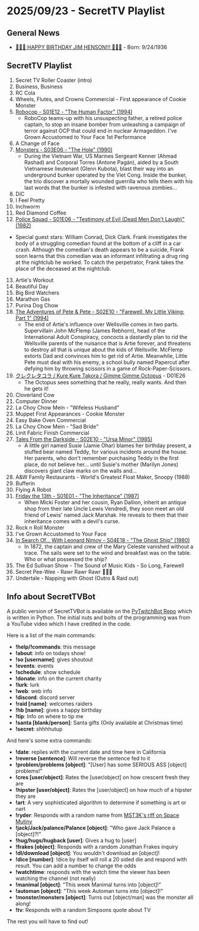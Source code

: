 # 2025/09/23 - SecretTV Playlist

## General News

- [🎂🎂🎂 HAPPY BIRTHDAY JIM HENSON!!! 🎂🎂🎂](https://en.wikipedia.org/wiki/Jim_Henson) - Born: 9/24/1936

## SecretTV Playlist

1. Secret TV Roller Coaster (intro)
2. Business, Business
3. RC Cola
4. Wheels, Flutes, and Crowns Commercial - First appearance of Cookie Monster
5. [Robocop - S01E12 - "The Human Factor" (1994)](https://en.wikipedia.org/wiki/RoboCop_(live_action_TV_series)#Episodes)
   -  RoboCop teams-up with his unsuspecting father, a retired police captain, to stop an insane bomber from unleashing a campaign of terror against OCP that could end in nuclear Armageddon.
I've Grown Accustomed to Your Face 1st Performance
6. A Change of Face
7. [Monsters - S03E06 - "The Hole" (1990)](https://en.wikipedia.org/wiki/List_of_Monsters_episodes#Season_3_(1990%E2%80%9391))
   - During the Vietnam War, US Marines Sergeant Kenner (Ahmad Rashad) and Corporal Torres (Antone Pagán), aided by a South Vietnamese lieutenant (Glenn Kubota), blast their way into an underground bunker operated by the Viet Cong. Inside the bunker, the trio discover a mortally wounded guerrilla who tells them with his last words that the bunker is infested with ravenous zombies...
8. DiC
9. I Feel Pretty
10. Inchworm
11. Red Diamond Coffee
12. [Police Squad - S01E06 - "Testimony of Evil (Dead Men Don't Laugh)" (1982)](https://en.wikipedia.org/wiki/Police_Squad!#Episodes)
   - Special guest stars: William Conrad, Dick Clark.  Frank investigates the body of a struggling comedian found at the bottom of a cliff in a car crash. Although the comedian's death appears to be a suicide, Frank soon learns that this comedian was an informant infiltrating a drug ring at the nightclub he worked. To catch the perpetrator, Frank takes the place of the deceased at the nightclub.
13. Artie's Workout
14. Beautiful Day
15. Big Bird Watchers
16. Marathon Gas
17. Purina Dog Chow
18. [The Adventures of Pete & Pete - S02E10 - "Farewell, My Little Viking: Part 1" (1994)](https://en.wikipedia.org/wiki/List_of_The_Adventures_of_Pete_%26_Pete_episodes#Season_2_(1994))
    - The end of Artie's influence over Wellsville comes in two parts. Supervillain John McFlemp (James Rebhorn), head of the International Adult Conspiracy, concocts a dastardly plan to rid the Wellsville parents of the nuisance that is Artie forever, and threatens to destroy all that is unique about the kids of Wellsville. McFlemp extorts Dad and convinces him to get rid of Artie. Meanwhile, Little Pete must deal with his enemy, a school bully named Papercut after defying him by throwing scissors in a game of Rock-Paper-Scissors.
19. [クレクレタコラ / Kure Kure Takora / Gimme Gimme Octopus](https://en.wikipedia.org/wiki/Kure_Kure_Takora) - D01E26
    - The Octopus sees something that he really, really wants.  And then he gets it!
20. Cloverland Cow
21. Computer Dinner
22. La Choy Chow Mein - "Wifeless Husband"
23. Muppet First Appearances - Cookie Monster
24. Easy Bake Oven Commercial
25. La Choy Chow Mein - "Sad Bride"
26. Linit Fabric Finish Commercial
27. [Tales From the Darkside - S02E10 - "Ursa Minor" (1985)](https://en.wikipedia.org/wiki/List_of_Tales_from_the_Darkside_episodes#Season_2_(1985%E2%80%931986))
    - A little girl named Susie (Jamie Ohar) blames her birthday present, a stuffed bear named Teddy, for various incidents around the house. Her parents, who don't remember purchasing Teddy in the first place, do not believe her... until Susie's mother (Marilyn Jones) discovers giant claw marks on the walls and...
28. A&W Family Restaurants - World's Greatest Float Maker, Snoopy (1988)
29. Bufferin
30. Flying A Robot
31. [Friday the 13th -  S01E01 - "The Inheritance" (1987)](https://en.wikipedia.org/wiki/List_of_Friday_the_13th:_The_Series_episodes#Season_1_(1987%E2%80%9388))
    - When Micki Foster and her cousin, Ryan Dallion, inherit an antique shop from their late Uncle Lewis Vendredi, they soon meet an old friend of Lewis' named Jack Marshak. He reveals to them that their inheritance comes with a devil's curse. 
32. Rock n Roll Monster
33. I've Grown Accustomed to Your Face
34. [In Search Of... With Leonard Nimoy - S04E18 - "The Ghost Ship" (1980)](https://en.wikipedia.org/wiki/In_Search_of..._(TV_series)#Season_4_(1979%E2%80%931980))
    - In 1872, the captain and crew of the Mary Celeste vanished without a trace. The sails were set to the wind and breakfast was on the table. Who or what possessed the ship?
35. The Ed Sullivan Show - The Sound of Music Kids - So Long, Farewell
36. Secret Pee-Wee - Rawr Rawr Rawr 🐊🐊🐊
37. Undertale - Napping with Ghost (Outro & Raid out)



## Info about SecretTVBot

A public version of SecretTVBot is available on the [PyTwitchBot Repo](https://github.com/awbored/PyTwitchBot) which is written in Python.  The initial nuts and bolts of the programming was from a YouTube video which I have credited in the code.

Here is a list of the main commands:
- **!help/!commands**: this message
- **!about**: info on todays show!
- **!so [username]**: gives shoutout
- **!events**: events
- **!schedule**: show schedule
- **!donate**: info on the current charity
- **!lurk**: lurk
- **!web**: web info
- **!discord**: discord server
- **!raid [name]**: welcomes raiders
- **!hb [name]**: gives a happy birthday
- **!tip**: Info on where to tip me
- **!santa [blank/person]**: Santa gifts (Only available at Christmas time)
- **!secret**: shhhhutup

And here's some extra commands:
- **!date**: replies with the current date and time here in California
- **!reverse [sentence]**: Will reverse the sentence fed to it
- **!problem/problems [object]**: "[User] has some SERIOUS ASS [object] problems!"
- **!cres [user/object]**: Rates the [user/object] on how crescent fresh they are
- **!hipster [user/object]**: Rates the [user/object] on how much of a hipster they are
- **!art**: A very sophisticated algorithm to determine if something is art or nart
- **!ryder**: Responds with a random name from [MST3K's riff on Space Mutiny](https://www.rowsdowr.com/2011/04/04/space-mutiny-the-many-names-of-david-ryder-mst3k-video/)
- **!jack/Jack/palance/Palance [object]**: "Who gave Jack Palance a [object]?!"
- **!hug/hugs/hugback [user]**: Gives a hug to [user]
- **!frakes [object]**: Responds with a random Jonathan Frakes inquiry
- **!dl/download [object]**: You wouldn't download an [object]!
- **!dice [number]**: !dice by itself will roll a 20 sided die and respond with result.  You can add a number to change the odds
- **!watchtime**: responds with the watch time the viewer has been watching the channel (not really)
- **!manimal [object]**: "This week Manimal turns into [object]!"
- **!automan [object]**: "This week Automan turns into [object]!"
- **!monster/monsters [object]**: Turns out [object/man] was the monster all along!
- **!tv**: Responds with a random Simpsons quote about TV

The rest you will have to find out!
